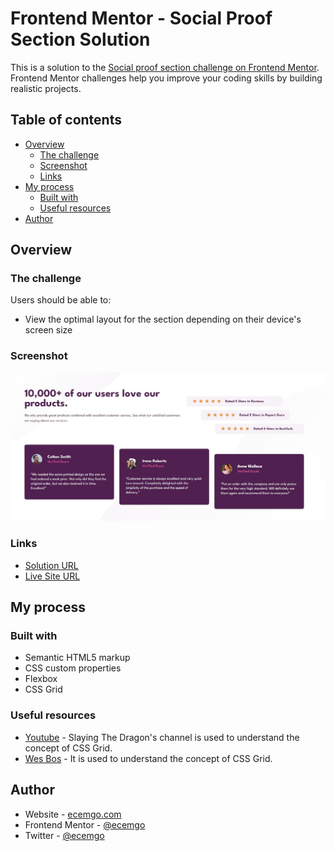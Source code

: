 # Frontend Mentor - Social Proof Section Solution

This is a solution to the [Social proof section challenge on Frontend Mentor](https://www.frontendmentor.io/challenges/social-proof-section-6e0qTv_bA). Frontend Mentor challenges help you improve your coding skills by building realistic projects.

## Table of contents

- [Overview](#overview)
  - [The challenge](#the-challenge)
  - [Screenshot](#screenshot)
  - [Links](#links)
- [My process](#my-process)
  - [Built with](#built-with)
  - [Useful resources](#useful-resources)
- [Author](#author)

## Overview

### The challenge

Users should be able to:

- View the optimal layout for the section depending on their device's screen size

### Screenshot

![](images/screenshot.jpg)

### Links

- [Solution URL](https://your-solution-url.com)
- [Live Site URL](https://ecemgo-social-proof.netlify.app/)

## My process

### Built with

- Semantic HTML5 markup
- CSS custom properties
- Flexbox
- CSS Grid

### Useful resources

- [Youtube](https://www.youtube.com/watch?v=EiNiSFIPIQE&list=PLu1KCubHpvAri_OLXFM8Sb1rf1gQVMYDJ&index=4&t=477s) - Slaying The Dragon's channel is used to understand the concept of CSS Grid.
- [Wes Bos](https://cssgrid.io/) - It is used to understand the concept of CSS Grid.

## Author

- Website - [ecemgo.com](https://www.ecemgo.com/)
- Frontend Mentor - [@ecemgo](https://www.frontendmentor.io/profile/ecemgo)
- Twitter - [@ecemgo](https://twitter.com/ecemgo)
